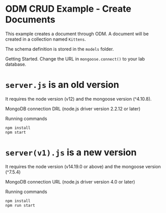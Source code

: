 # ODM CRUD Example - Create Documents
This example creates a document through ODM.  A document will be created in a collection named `Kittens`.

The schema definition is stored in the `models` folder.

Getting Started. Change the URL in `mongoose.connect()` to your lab database.

# `server.js` is an old version
It requires the node version (v12) and the mongoose version (^4.10.8).

MongoDB connection DRL (node.js driver version 2.2.12 or later)

Running commands
```
npm install
npm start
```

# `server(v1).js` is a new version
It requires the node version (v14.19.0 or above) and the mongoose version (^7.5.4)

MongoDB connection URL (node.js driver version 4.0 or later)

Running commands
```
npm install
npm run start
```
